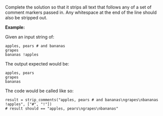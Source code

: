 <p>Complete the solution so that it strips all text that follows any of a set of comment markers passed in. Any whitespace at the end of the line should also be stripped out. </p>
<p><strong>Example:</strong></p>
<p>Given an input string of:</p>
<pre><code>apples, pears # and bananas
grapes
bananas !apples
</code></pre>
<p>The output expected would be:</p>
<pre><code>apples, pears
grapes
bananas
</code></pre>
<p>The code would be called like so:</p>
<pre style="display: none;"><code class="language-javascript"><span class="cm-keyword">var</span> <span class="cm-def">result</span> <span class="cm-operator">=</span> <span class="cm-variable">solution</span>(<span class="cm-string">"apples, pears # and bananas\ngrapes\nbananas !apples"</span>, [<span class="cm-string">"#"</span>, <span class="cm-string">"!"</span>])
<span class="cm-comment">// result should == "apples, pears\ngrapes\nbananas"</span>
</code></pre>
<pre style="display: none;"><code class="language-kotlin"><span class="cm-keyword">var</span> <span class="cm-def">result</span> <span class="cm-operator">=</span> <span class="cm-variable">solution</span>(<span class="cm-string">"apples, pears # and bananas\ngrapes\nbananas !apples"</span>, <span class="cm-variable">charArrayOf</span>(<span class="cm-string">'#'</span>, <span class="cm-string">'!'</span>))
<span class="cm-comment">// result should == "apples, pears\ngrapes\nbananas"</span>
</code></pre>
<pre style="display: none;"><code class="language-coffeescript"><span class="cm-variable">result</span> <span class="cm-punctuation">=</span> <span class="cm-variable">stripComments</span><span class="cm-punctuation">(</span><span class="cm-string">"apples, pears # and bananas\ngrapes\nbananas !apples"</span><span class="cm-punctuation">,</span> <span class="cm-punctuation">[</span><span class="cm-string">"#"</span><span class="cm-punctuation">,</span> <span class="cm-string">"!"</span><span class="cm-punctuation">]</span><span class="cm-punctuation">)</span>
<span class="cm-comment"># result should == "apples, pears\nograpes\nbananas"</span>
</code></pre>
<pre style="display: none;"><code class="language-ruby"><span class="cm-variable">result</span> <span class="cm-operator">=</span> <span class="cm-variable">solution</span>(<span class="cm-string">"apples, pears # and bananas\ngrapes\nbananas !apples"</span>, [<span class="cm-string">"#"</span>, <span class="cm-string">"!"</span>])
<span class="cm-comment"># result should == "apples, pears\ngrapes\nbananas"</span>
</code></pre>
<pre style="display: none;"><code class="language-crystal"><span class="cm-variable">result</span> <span class="cm-operator">=</span> <span class="cm-variable">solution</span>(<span class="cm-string">"apples, pears # and bananas\ngrapes\nbananas !apples"</span>, [<span class="cm-string">"#"</span>, <span class="cm-string">"!"</span>])
<span class="cm-comment"># result should == "apples, pears\ngrapes\nbananas"</span>
</code></pre>
<pre><code class="language-python"><span class="cm-variable">result</span> <span class="cm-operator">=</span> <span class="cm-variable">strip_comments</span>(<span class="cm-string">"apples, pears # and bananas\ngrapes\nbananas !apples"</span>, [<span class="cm-string">"#"</span>, <span class="cm-string">"!"</span>])
<span class="cm-comment"># result should == "apples, pears\ngrapes\nbananas"</span>
</code></pre>
<pre style="display: none;"><code class="language-csharp"><span class="cm-type">string</span> <span class="cm-variable">stripped</span> <span class="cm-operator">=</span> <span class="cm-variable">StripCommentsSolution</span>.<span class="cm-variable">StripComments</span>(<span class="cm-string">"apples, pears # and bananas\ngrapes\nbananas !apples"</span>, <span class="cm-keyword">new</span> [] { <span class="cm-string">"#"</span>, <span class="cm-string">"!"</span> })
<span class="cm-comment">// result should == "apples, pears\ngrapes\nbananas"</span>
</code></pre>
<pre style="display: none;"><code class="language-julia"><span class="cm-variable">result</span> <span class="cm-operator">=</span> <span class="cm-variable">stripcomments</span>(<span class="cm-string">"apples, pears # and bananas</span><span class="cm-string">\ngrapes</span><span class="cm-string">\nbananas !apples</span><span class="cm-string">"</span>, [<span class="cm-string">"#</span><span class="cm-string">"</span>, <span class="cm-string">"!</span><span class="cm-string">"</span>])
<span class="cm-comment"># result should == "apples, pears\ngrapes\nbananas"</span>
</code></pre>
<pre style="display: none;"><code class="language-factor"><span class="cm-string">"</span><span class="cm-string">apples, pears # and bananas\ngrapes\nbananas !apples"</span>
<span class="cm-string">"</span><span class="cm-string">#!"</span>
<span class="cm-variable">strip-comments</span> <span class="cm-comment">! "apples, pears\ngrapes\nbananas"</span>
</code></pre>
<pre style="display: none;"><code class="language-scala"><span class="cm-keyword">val</span> <span class="cm-def">res</span> <span class="cm-operator">=</span> <span class="cm-variable">stripComments</span>(<span class="cm-string">"apples, pears # and bananas\ngrapes\nbananas !apples"</span>, <span class="cm-type">Set</span>(<span class="cm-atom">'</span><span class="cm-operator">#</span><span class="cm-atom">'</span>, <span class="cm-atom">'</span><span class="cm-operator">!</span><span class="cm-atom">'</span>))
<span class="cm-comment">// res should be "apples, pears\ngrapes\nbananas"</span>
</code></pre>
